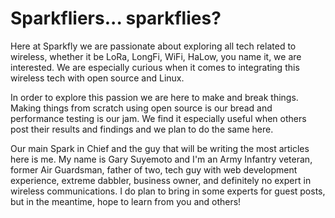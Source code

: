 <h1>Sparkfliers... sparkflies?</h1>
<p>Here at Sparkfly we are passionate about exploring all tech related to wireless, whether it be LoRa, LongFi, WiFi, HaLow, you name it, we are interested. We are especially curious when it comes to integrating this wireless tech with open source and Linux.</p><p>In order to explore this passion we are here to make and break things. Making things from scratch using open source is our bread and performance testing is our jam. We find it especially useful when others post their results and findings and we plan to do the same here.</p><p>Our main Spark in Chief and the guy that will be writing the most articles here is me. My name is Gary Suyemoto and I'm an Army Infantry veteran, former Air Guardsman, father of two, tech guy with web development experience, extreme dabbler, business owner, and definitely no expert in wireless communications. I do plan to bring in some experts for guest posts, but in the meantime, hope to learn from you and others!</p>
